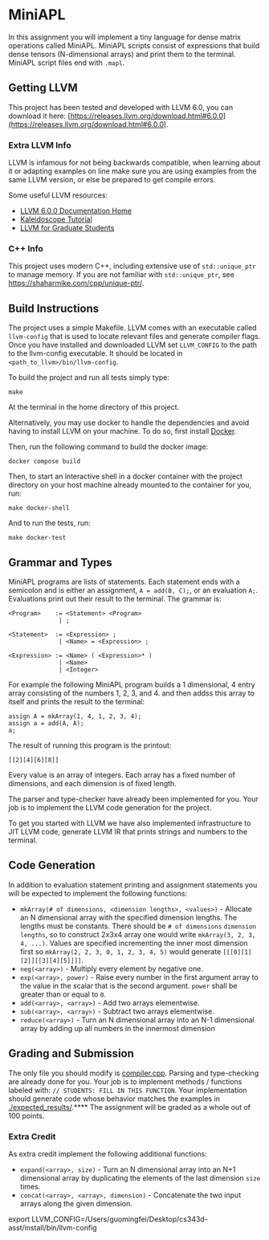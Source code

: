 # MiniAPL

In this assignment you will implement a tiny language
for dense matrix operations called MiniAPL. MiniAPL scripts consist of expressions that build dense tensors (N-dimensional arrays) and print them to the terminal. MiniAPL script files end with `.mapl`.

## Getting LLVM

This project has been tested and developed with LLVM 6.0, you can download it here: [https://releases.llvm.org/download.html#6.0.0](https://releases.llvm.org/download.html#6.0.0).

### Extra LLVM Info

LLVM is infamous for not being backwards compatible, when learning about it or adapting examples on line make sure you are using examples from the same LLVM version, or else be prepared to get compile errors.

Some useful LLVM resources:

* [LLVM 6.0.0 Documentation Home](https://releases.llvm.org/6.0.0/docs/index.html)
* [Kaleidoscope Tutorial](https://releases.llvm.org/6.0.0/docs/tutorial/index.html)
* [LLVM for Graduate Students](https://www.cs.cornell.edu/~asampson/blog/llvm.html)

### C++ Info

This project uses modern C++, including extensive use of `std::unique_ptr` to manage memory.  If you are not familiar with `std::unique_ptr`, see <https://shaharmike.com/cpp/unique-ptr/>.

## Build Instructions

The project uses a simple Makefile. LLVM comes with an executable called `llvm-config` that is used to locate relevant files and generate compiler flags. Once you have installed and downloaded LLVM set `LLVM_CONFIG` to the path to the llvm-config executable. It should be located in `<path_to_llvm>/bin/llvm-config`.

To build the project and run all tests simply type:

    make

At the terminal in the home directory of this project.

Alternatively, you may use docker to handle the dependencies and avoid having to install LLVM on your machine.  To do so, first install [Docker](https://www.docker.com/).

Then, run the following command to build the docker image:

    docker compose build

Then, to start an interactive shell in a docker container with the project directory on your host machine already mounted to the container for you, run:

    make docker-shell

And to run the tests, run:

    make docker-test


## Grammar and Types

MiniAPL programs are lists of statements. Each statement
ends with a semicolon and is either an assignment, `A = add(B, C);`, or an evaluation `A;`. Evaluations print out their result to the terminal. The grammar is:

    <Program>    := <Statement> <Program>
                  | ;

    <Statement>  := <Expression> ;
                  | <Name> = <Expression> ;

    <Expression> := <Name> ( <Expression>* )
                  | <Name>
                  | <Integer>

For example the following MiniAPL program builds a 1 dimensional, 4 entry array consisting of the numbers 1, 2, 3, and 4. and then addss this array to itself and prints the result to the terminal:

    assign A = mkArray(1, 4, 1, 2, 3, 4);
    assign a = add(A, A);
    a;

The result of running this program is the printout:

    [[2][4][6][8]]

Every value is an array of integers. Each array has a fixed number of dimensions, and each
dimension is of fixed length.

The parser and type-checker have already been implemented for you. Your job is to implement the LLVM code generation
for the project.

To get you started with LLVM we have also implemented infrastructure to JIT LLVM code, generate LLVM IR that prints strings and numbers to the terminal.

## Code Generation

In addition to evaluation statement printing and assignment statements you will be expected to implement the following functions:

  * `mkArray(# of dimensions, <dimension lengths>, <values>)` - Allocate an N dimensional array with the specified dimension lengths. The lengths must be constants.  There should be `# of dimensions` `dimension lengths`, so to construct 2x3x4 array one would write `mkArray(3, 2, 3, 4, ...)`.  Values are specified incrementing the inner most dimension first so `mkArray(2, 2, 3, 0, 1, 2, 3, 4, 5)` would generate `[[[0][1][2]][[3][4][5]]]]`.
  * `neg(<array>)` - Multiply every element by negative one.
  * `exp(<array>, power)` - Raise every number in the first argument array to the value in the scalar that is the second argument. `power` shall be greater than or equal to `0`.
  * `add(<array>, <array>)` - Add two arrays elementwise.
  * `sub(<array>, <array>)` - Subtract two arrays elementwise.
  * `reduce(<array>)` - Turn an N dimensional array into an N-1 dimensional array by adding up all numbers in the innermost dimension

## Grading and Submission

The only file you should modify is [compiler.cpp](compiler.cpp). Parsing and type-checking are already done for you. Your job is to implement methods / functions labeled with: `// STUDENTS: FILL IN THIS FUNCTION`. Your implementation should generate code whose behavior matches the examples in [./expected_results/](./expected_results/).****
The assignment will be graded as a whole out of 100 points.

### Extra Credit

As extra credit implement the following additional functions:

  * `expand(<array>, size)` - Turn an N dimensional array into an N+1 dimensional array by duplicating the elements of the last dimension `size` times.
  * `concat(<array>, <array>, dimension)` - Concatenate the two input arrays along the given dimension.

export LLVM_CONFIG=/Users/guomingfei/Desktop/cs343d-asst/install/bin/llvm-config
